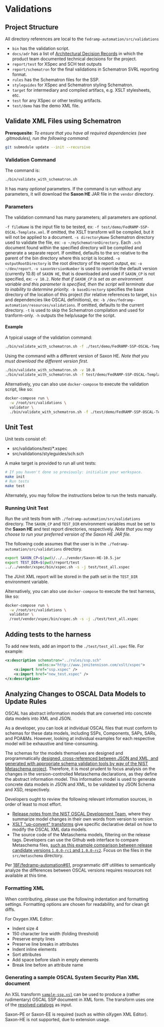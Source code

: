 # Validations

## Project Structure

All directory references are local to the `fedramp-automation/src/validations`

* `bin` has the validation script.
* `docs/adr` has a list of [Architectural Decision Records](https://adr.github.io) in which the product team documented technical decisions for the project.
* `report/test` for XSpec and SCH test outputs
* `report/schematron` for the final validations in Schematron SVRL reporting format.
* `rules` has the Schematron files for the SSP.
* `styleguides` for XSpec and Schematron styling Schematron.
* `target` for intermediary and complied artifacs, e.g. XSLT stylesheets, etc.
* `test` for any XSpec or other testing artifacts.
* `test/demo` has the demo XML file.

## Validate XML Files using Schematron

**Prerequesite**: *To ensure that you have all required dependencies (see .gitmodules), run the following command:*

```sh
git submodule update --init --recursive
```

### Validation Command

The command is:

```sh
./bin/validate_with_schematron.sh
```

It has many *optional* parameters. If the command is run without any parameters, it will download the **Saxon HE** JAR file in the `vendor` directory.

### Parameters

The validation command has many parameters; all parameters are *optional*.

`-f fileName` is the input file to be tested, ex: `-f test/demo/FedRAMP-SSP-OSCAL-Template.xml`. If omitted, the XSLT transform will be compiled, but it will not be applied to a document.
`-s directoryName` Schematron directory used to validate the file, ex: `-o ~/mySchematronDirectory`. Each `.sch` document found within the specified directory will be compliled and generate a separate report. If omitted, defaults to the src relative to the parent of the bin directory where this script is located.
`-o outputRootDirectory` is the root directory of the report output, ex: `-o ~/dev/report`.
`-v saxonVersionNumber` is used to override the default version (currently 10.8) of `SAXON HE`, that is downloaded and used if `SAXON_CP` is not specified, ex:  `-v 10.2`. *Note that if `SAXON_CP` is set as an environment variable and this parameter is specified, then the script will terminate due to inability to determine priority.*
`-b baseDirectory` specifies the base directory of the location of this project (for relative references to target, `bin` and dependencies like OSCAL definiitions), ex: `-b /dev/fedramp-automation/resources/validations`. If omitted, defaults to the current directory.
`-t` is used to skip the Schematron compilation and used for tranform-only.
`-h` outputs the help/usage for the script.

#### Example

A typical usage of the validation command:

```sh
./bin/validate_with_schematron.sh -f ./test/demo/FedRAMP-SSP-OSCAL-Template.xml -o ~/dev/report
```

Using the command with a different version of Saxon HE. *Note that you must download the different version first.*

```sh
./bin/validate_with_schematron.sh -v 10.8
./bin/validate_with_schematron.sh -f test/demo/FedRAMP-SSP-OSCAL-Template.xml -o ~/dev/report -v 10.8
```

Alternatively, you can also use `docker-compose` to execute the validation script, like so:

```sh
docker-compose run \
  -w /root/src/validations \
  validator \
  ./bin/validate_with_schematron.sh -f ./test/demo/FedRAMP-SSP-OSCAL-Template.xml
```

## Unit Test

Unit tests consist of:

- src/validations/test/*.xspec
- src/validations/styleguides/sch.sch

A make target is provided to run all unit tests:

```sh
# If you haven't done so previously: initialize your workspace.
make init
# Run tests
make test
```

Alternately, you may follow the instructions below to run the tests manually.

### Running Unit Test

Run the unit tests from with `./fedramp-automation/src/validations` directory. The `SAXON_CP` and `TEST_DIR` environment variables must be set to the **Saxon HE** and test report directories, respectively. *Note that you may choose to run your preferred version of the Saxon HE JAR file.*

The following code assumes that the user is in the `./fedramp-automation/src/validations` directory.

```sh
export SAXON_CP=$(pwd)/../../vendor/Saxon-HE-10.5.jar
export TEST_DIR=$(pwd)/report/test
../../vendor/xspec/bin/xspec.sh -s -j test/test_all.xspec
```

The JUnit XML report will be stored in the path set in the `TEST_DIR` environment variable.

Alternatively, you can also use `docker-compose` to execute the test harness, like so:

```sh
docker-compose run \
  -w /root/src/validations \
  validator \
  /root/vendor/xspec/bin/xspec.sh -s -j ./test/test_all.xspec
```

## Adding tests to the harness

To add new tests, add an import to the `./test/test_all.xpec` file. For example:

```xml
<x:description schematron="../rules/ssp.sch"
               xmlns:x="http://www.jenitennison.com/xslt/xspec">
    <x:import href="ssp.xspec" />
    <x:import href="new_test.xspec" />
</x:description>
```

## Analyzing Changes to OSCAL Data Models to Update Rules

OSCAL has abstract information models that are converted into concrete data models into XML and JSON.

As a developer, you can look at individual OSCAL files that must conform to schemas for these data models, including SSPs, Components, SAPs, SARs, and POA&Ms. However, looking at individual examples for each respective model will be exhaustive and time-consuming.

The schemas for the models themselves are designed and programmatically [designed, cross-referenced between JSON and XML, and generated with appropriate schema validation tools by way of the NIST Metaschema project](https://pages.nist.gov/OSCAL/documentation/schema/overview/). Therefore, it is most prudent to focus analysis on the changes in the version-controlled Metaschema declarations, as they define the abstract information model. This information model is used to generate concrete data models in JSON and XML, to be validated by JSON Schema and XSD, respectively.

Developers ought to review the following relevant information sources, in order of least to most effort.

* [Release notes from the NIST OSCAL Development Team](https://github.com/usnistgov/OSCAL/blob/master/src/release/release-notes.md), where they summarize model changes in their own words from version to version.
* [XSLT "up-convert" transforms](https://github.com/usnistgov/OSCAL/tree/f44426e0ec14431b88833dbd381b5434d0892403/src/release/content-upgrade) give specific declarative detail on how to modify the OSCAL XML data models.
* The source code of the Metaschema models, filtering on the release tags. Developers can use the Github web interface to compare Metaschema files, [such as this example comparison between release candidate versions `1.0.0-rc1` and `1.0.0-rc2`](https://github.com/usnistgov/OSCAL/compare/v1.0.0-rc1...v1.0.0-rc2). Focus on the files in the `src/metaschema` directory.

Per [18F/fedramp-automation#61](https://github.com/18F/fedramp-automation/issues/61), programmatic diff utilities to semantically analyze the differences between OSCAL versions requires resources not available at this time.

### Formatting XML

When contributing, please use the following indentation and formatting settings. Formatting options are chosen for readability, and for clean git diffs.

For Oxygen XML Editor:
- Indent size 4
- 150 character line width (folding threshold)
- Preserve empty lines
- Preserve line breaks in attributes
- Indent inline elements
- Sort attributes
- Add space before slash in empty elements
- Break line before an attribute name

### Generating a sample OSCAL System Security Plan XML document

An XSL transform [`sample-ssp.xsl`](rules/sample-ssp.xsl) can be used to produce a (rather rudimentary) OSCAL SSP document in XML form. The transform uses one of the [resolved catalogs](../../dist/content/rev4/baselines/xml) as input.

Saxon-PE or Saxon-EE is required (such as within oXygen XML Editor). Saxon-HE is not supported, due to extension usage.
